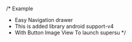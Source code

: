 /* Example
* Easy Navigation drawer
* This is added library android support-v4
* With Button Image View To launch supersu
*/




